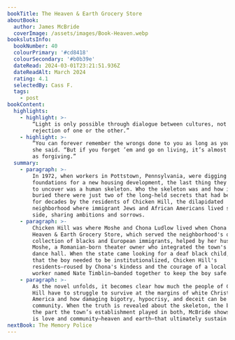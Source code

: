 ```yaml
---
bookTitle: The Heaven & Earth Grocery Store
aboutBook:
  author: James McBride
  coverImage: /assets/images/Book-Heaven.webp
bookslutsInfo:
  bookNumber: 40
  colourPrimary: '#cd8418'
  colourSecondary: '#b0b39e'
  dateRead: 2024-03-01T23:21:51.936Z
  dateReadAlt: March 2024
  rating: 4.1
  selectedBy: Cass F.
  tags:
    - post
bookContent:
  highlights:
    - highlight: >-
        “Light is only possible through dialogue between cultures, not through
        rejection of one or the other.”
    - highlight: >-
        “You can forever remember the wrongs done to you as long as you live,”
        she said. “But if you forget ’em and go on living, it’s almost as good
        as forgiving.”
  summary:
    - paragraph: >-
        In 1972, when workers in Pottstown, Pennsylvania, were digging the
        foundations for a new housing development, the last thing they expected
        to uncover was a human skeleton. Who the skeleton was and how it got
        buried there were just two of the long-held secrets that had been kept
        for decades by the residents of Chicken Hill, the dilapidated
        neighborhood where immigrant Jews and African Americans lived side by
        side, sharing ambitions and sorrows.
    - paragraph: >-
        Chicken Hill was where Moshe and Chona Ludlow lived when Chona ran the
        Heaven & Earth Grocery Store, which served the neighborhood's quirky
        collection of blacks and European immigrants, helped by her husband,
        Moshe, a Romanian-born theater owner who integrated the town's first
        dance hall. When the state came looking for a deaf black child, claiming
        that the boy needed to be institutionalized, Chicken Hill's
        residents—roused by Chona's kindess and the courage of a local black
        worker named Nate Timblin—banded together to keep the boy safe.
    - paragraph: >-
        As the novel unfolds, it becomes clear how much the people of Chicken
        Hill have to struggle to survive at the margins of white Christian
        America and how damaging bigotry, hypocrisy, and deceit can be to a
        community. When the truth is revealed about the skeleton, the boy, and
        the part the town’s establishment played in both, McBride shows that it
        is love and community—heaven and earth—that ultimately sustain us.
nextBook: The Memory Police
---
```


